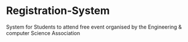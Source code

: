 # Registration-System
System for Students to attend free event organised by the Engineering &amp; computer Science Association
